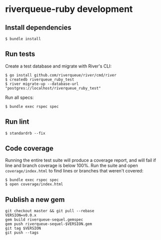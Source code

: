 # riverqueue-ruby development

## Install dependencies

```shell
$ bundle install
```
## Run tests

Create a test database and migrate with River's CLI:

```shell
$ go install github.com/riverqueue/river/cmd/river
$ createdb riverqueue_ruby_test
$ river migrate-up --database-url "postgres://localhost/riverqueue_ruby_test"
```

Run all specs:

```shell
$ bundle exec rspec spec
```

## Run lint

```shell
$ standardrb --fix
```

## Code coverage

Running the entire test suite will produce a coverage report, and will fail if line and branch coverage is below 100%. Run the suite and open `coverage/index.html` to find lines or branches that weren't covered:

```shell
$ bundle exec rspec spec
$ open coverage/index.html
```

## Publish a new gem

```shell
git checkout master && git pull --rebase
VERSION=v0.0.x
gem build riverqueue-sequel.gemspec
gem push riverqueue-sequel-$VERSION.gem
git tag $VERSION
git push --tags
```